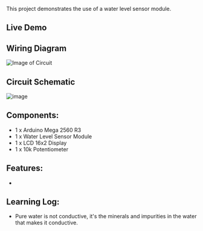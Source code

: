This project demonstrates the use of a water level sensor module.

## Live Demo
[comment]: # (insert video in the next line)


## Wiring Diagram
![Image of Circuit]()

## Circuit Schematic
![image]()

## Components:
- 1 x Arduino Mega 2560 R3
- 1 x Water Level Sensor Module
- 1 x LCD 16x2 Display
- 1 x 10k Potentiometer

## Features:
- 

## Learning Log:
- Pure water is not conductive, it's the minerals and impurities in the water that makes it conductive.
